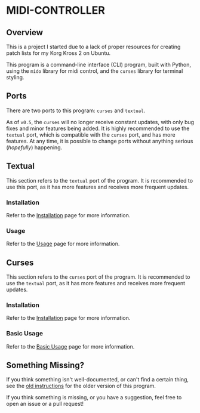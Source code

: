 # MIDI-CONTROLLER
## Overview
This is a project I started due to a lack of proper resources for creating patch lists for my Korg Kross 2 on Ubuntu.

This program is a command-line interface (CLI) program, built with Python, using the `mido` library for midi control, and the `curses` library for terminal styling.

## Ports
There are two ports to this program: `curses` and `textual`.

As of `v0.5`, the `curses` will no longer receive constant updates, with only bug fixes and minor features being added. It is highly recommended to use the `textual` port, which is compatible with the `curses` port, and has more features. At any time, it is possible to change ports without anything serious (*hopefully*) happening.

## Textual
This section refers to the `textual` port of the program. It is recommended to use this port, as it has more features and receives more frequent updates.
### Installation
Refer to the [Installation](documentation/textual/installation.md) page for more information.

### Usage
Refer to the [Usage](documentation/textual/usage.md) page for more information.

## Curses
This section refers to the `curses` port of the program. It is recommended to use the `textual` port, as it has more features and receives more frequent updates.
### Installation
Refer to the [Installation](documentation/curses/installation.md) page for more information.

### Basic Usage
Refer to the [Basic Usage](documentation/curses/basic_usage.md) page for more information.

## Something Missing?
If you think something isn't well-documented, or can't find a certain thing, see the [old instructions](documentation/curses/old_instructions.md) for the older version of this program.

If you think something is missing, or you have a suggestion, feel free to open an issue or a pull request!